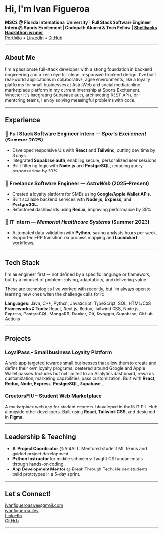 # Hi, I'm Ivan Figueroa

 **MSCS @ Florida International University** |  **Full Stack Software Engineer Intern @ Sports Excitement | Codepath Alumni & Tech Fellow | [Shellhacks Hackathon winner](https://ivanfigueroa.dev](https://devpost.com/software/ezspeak-30hy1w?_gl=1*1lpqty2*_gcl_au*MjA0MjkzNDg3MC4xNzU2NjY3MjUz*_ga*MTg1ODUxNDIzMS4xNzU2NjY3MjU0*_ga_0YHJK3Y10M*czE3NTkyMDY5ODUkbzUkZzEkdDE3NTkyMDc0MTgkajYkbDAkaDA.)](https://www.linkedin.com/feed/update/urn:li:activity:7378277994496282624/))**  
 [Portfolio](https://ivanfigueroa.dev) • [LinkedIn](https://linkedin.com/in/IvanFigueroa1) • [GitHub](https://github.com/Ivan-codes99)

---

##  About Me

I'm a passionate full-stack developer with a strong foundation in backend engineering and a keen eye for clean, responsive frontend design. I’ve built real-world applications in collaborative, agile environments, like a loyalty platforms for small businesses at AstraWeb and social media/online marketplace platform in my current internship at Sports Excitement. Whether it's integrating Supabase auth, architecting REST APIs, or mentoring teams, I enjoy solving meaningful problems with code.

---

##  Experience

### 🔹 Full Stack Software Engineer Intern — *Sports Excitement* (Summer 2025)
- Developed responsive UIs with **React** and **Tailwind**, cutting dev time by 3 days.
- Integrated **Supabase auth**, enabling secure, personalized user sessions.
- Built filtering logic with **Node.js** and **PostgreSQL**, reducing query response time by 20%.

### 🔹 Freelance Software Engineer — *AstraWeb* (2025–Present)
- Created a loyalty platform for SMBs using **Google/Apple Wallet APIs**.
- Built scalable backend services with **Node.js**, **Express**, and **PostgreSQL**.
- Refactored dashboards using **Redux**, improving performance by 35%.

### 🔹 IT Intern — *Memorial Healthcare Systems* (Summer 2023)
- Automated data validation with **Python**, saving analysts hours per week.
- Supported ERP transition via process mapping and **Lucidchart** workflows.

---

## Tech Stack
I'm an engineer first — not defined by a specific language or framework, but by a mindset of problem-solving, adaptability, and delivering value.

These are technologies I’ve worked with recently, but I’m always open to learning new ones when the challenge calls for it:

**Languages:** Java, C++, Python, JavaScript, TypeScript, SQL, HTML/CSS  
**Frameworks & Tools:** React, Next.js, Redux, Tailwind CSS, Node.js, Express, PostgreSQL, MongoDB, Docker, Git, Swagger, Supabase, GitHub Actions

---

##  Projects

### LoyalPass – Small business Loyalty Platform
A web app targeted towards small businesses that allow them to create and define their own loyalty programs, centered around Google and Apple Wallet passes. Includes but not limited to an Analytics dashboard, rewards customization, marketing capabilities, pass customization. Built with **React**, **Redux**, **Node**, **Express**, **PostgreSQL**, **Supabase**....

### CreatorsFIU – Student Web Marketplace
A  marketplace web app for student creators I developed in the INIT FIU club alongside other developers. Built using **React**, **Tailwind CSS**, and designed in **Figma**.

---

##  Leadership & Teaching

- **AI Project Coordinator** @ AI4ALL: Mentored student ML teams and guided project development.
- **Python Instructor** for middle schoolers: Taught CS fundamentals through hands-on coding.
- **App Development Mentor** @ Break Through Tech: Helped students build prototypes in a 5-day sprint.

---

## Let's Connect!

 [ivanfigueroaswe@gmail.com](mailto:ivanfigueroaswe@gmail.com)  
 [ivanfigueroa.dev](https://ivanfigueroa.dev)  
 [LinkedIn](https://linkedin.com/in/IvanFigueroa1)  
 [GitHub](https://github.com/Ivan-codes99)

---

